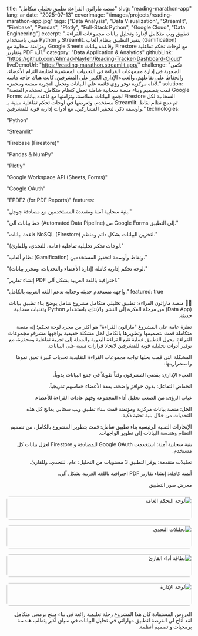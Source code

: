 title: "منصة ماراثون القراءة: تطبيق تحليلي متكامل"
slug: "reading-marathon-app"
lang: ar
date: "2025-07-13"
coverImage: "/images/projects/reading-marathon-app.jpg"
tags: ["Data Analysis", "Data Visualization", "Streamlit", "Firebase", "Pandas", "Plotly", "Full-Stack Python", "Google Cloud", "Data Engineering"]
excerpt: "تطبيق ويب متكامل لإدارة وتحليل بيانات مجموعات القراءة، مبني باستخدام Python و Streamlit. يتميز التطبيق بنظام ألعاب (Gamification) ومزامنة سحابية مع Google Sheets وقاعدة بيانات Firestore مع لوحات تحكم تفاعلية وتقارير PDF آلية."
category: "Data Application & Analytics"
githubLink: "https://github.com/Ahmad-Nayfeh/Reading-Tracker-Dashboard-Cloud"
liveDemoUrl: "https://reading-marathon.streamlit.app/"
challenge: "تكمن الصعوبة في إدارة مجموعات القراءة في التحديات المستمرة لمتابعة التزام الأعضاء، والحفاظ على تفاعلهم، والعبء الإداري الكبير على المشرفين. كانت هناك حاجة ماسة لأداة مركزية توفر رؤى قائمة على البيانات وتجعل التجربة ممتعة ومحفزة."
solution: "قمت بتصميم وبناء منصة سحابية شاملة تعمل كنظام متكامل. تستخدم المنصة Google Forms لجمع البيانات بسلاسة، وتزامنها مع قاعدة بيانات Firestore السحابية لكل مستخدم، وتعرضها في لوحات تحكم تفاعلية مبنية بـ Streamlit. تم دمج نظام نقاط وأوسمة ذكي لتحفيز المشاركين، مع أدوات إدارية قوية للمشرفين."
technologies:

"Python"

"Streamlit"

"Firebase (Firestore)"

"Pandas & NumPy"

"Plotly"

"Google Workspace API (Sheets, Forms)"

"Google OAuth"

"FPDF2 (for PDF Reports)"
features:

"بنية سحابية آمنة ومتعددة المستخدمين مع مصادقة جوجل."

"خط بيانات آلي (Automated Data Pipeline) من Google Forms إلى التطبيق."

"قاعدة بيانات NoSQL (Firestore) لتخزين البيانات بشكل دائم ومنظم."

"لوحات تحكم تحليلية تفاعلية (عامة، للتحدي، وللقارئ)."

"نظام ألعاب (Gamification) ونقاط وأوسمة لتحفيز المستخدمين."

"لوحة تحكم إدارية كاملة (إدارة الأعضاء والتحديات، ومحرر بيانات)."

"إنشاء تقارير PDF احترافية باللغة العربية بشكل آلي."

"واجهة مستخدم حديثة وجذابة تدعم اللغة العربية بالكامل."
featured: true

<div dir="rtl">

🏃‍♂️ منصة ماراثون القراءة: تطبيق تحليلي متكامل
مشروع شامل يوضح بناء تطبيق بيانات (Data App) من مرحلة الفكرة إلى النشر والإنتاج، باستخدام Python وتقنيات سحابية حديثة.

نظرة عامة على المشروع
"ماراثون القراءة" هو أكثر من مجرد لوحة تحكم؛ إنه منصة متكاملة قمت بتصميمها وتطويرها بالكامل لحل مشكلة حقيقية يواجهها مشرفو مجموعات القراءة. يحول التطبيق عملية تتبع القراءة اليدوية والمملة إلى تجربة تفاعلية ومحفزة، مع توفير أدوات تحليلية قوية للمشرفين لاتخاذ قرارات مبنية على البيانات.

المشكلة التي قمت بحلها
تواجه مجموعات القراءة التقليدية تحديات كبيرة تعيق نموها واستمراريتها:

العبء الإداري: يقضي المشرفون وقتاً طويلاً في جمع البيانات يدوياً.

انخفاض التفاعل: بدون حوافز واضحة، يفقد الأعضاء حماسهم تدريجياً.

غياب الرؤى: من الصعب تحليل أداء المجموعة وفهم عادات القراءة للأعضاء.

الحل: منصة بيانات مركزية ومؤتمتة
قمت ببناء تطبيق ويب سحابي يعالج كل هذه التحديات من خلال بنية تحتية ذكية.

الإنجازات التقنية الرئيسية
بناء تطبيق شامل: قمت بتطوير المشروع بالكامل، من تصميم النظام وهندسة البيانات إلى تطوير الواجهات.

بنية سحابية آمنة: استخدمت Google OAuth للمصادقة و Firestore لعزل بيانات كل مستخدم.

تحليلات متقدمة: يوفر التطبيق 3 مستويات من التحليل: عام، للتحدي، وللقارئ.

أتمتة كاملة: إنشاء تقارير PDF احترافية باللغة العربية بشكل آلي.

معرض صور التطبيق
<div style="display: grid; grid-template-columns: repeat(auto-fit, minmax(250px, 1fr)); gap: 1rem; margin-top: 1.5rem;">
<div style="border: 1px solid hsl(var(--border)); border-radius: 0.5rem; overflow: hidden;">
<img src="https://www.google.com/search?q=/images/projects/reading-marathon-app/dashboard.png" alt="لوحة التحكم العامة" style="width: 100%;"/>
<p style="padding: 0.75rem; text-align: center; font-weight: 500; margin: 0;">لوحة التحكم العامة</p>
</div>
<div style="border: 1px solid hsl(var(--border)); border-radius: 0.5rem; overflow: hidden;">
<img src="/images/projects/reading-marathon-app/challenge-analytics.png" alt="تحليلات التحدي" style="width: 100%;"/>
<p style="padding: 0.75rem; text-align: center; font-weight: 500; margin: 0;">تحليلات التحدي</p>
</div>
<div style="border: 1px solid hsl(var(--border)); border-radius: 0.5rem; overflow: hidden;">
<img src="/images/projects/reading-marathon-app/reader-card.png" alt="بطاقة أداء القارئ" style="width: 100%;"/>
<p style="padding: 0.75rem; text-align: center; font-weight: 500; margin: 0;">بطاقة أداء القارئ</p>
</div>
<div style="border: 1px solid hsl(var(--border)); border-radius: 0.5rem; overflow: hidden;">
<img src="/images/projects/reading-marathon-app/admin-panel.png" alt="لوحة الإدارة" style="width: 100%;"/>
<p style="padding: 0.75rem; text-align: center; font-weight: 500; margin: 0;">لوحة الإدارة</p>
</div>
</div>

الدروس المستفادة
كان هذا المشروع رحلة تعليمية رائعة في بناء منتج برمجي متكامل. لقد أتاح لي الفرصة لتطبيق مهاراتي في تحليل البيانات في سياق أكبر يتطلب هندسة برمجيات و تصميم أنظمة.

</div>